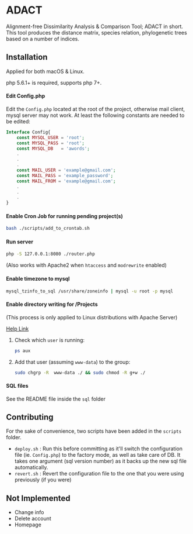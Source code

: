 # ADACT
Alignment-free Dissimilarity Analysis & Comparison Tool;
ADACT in short. This tool produces the distance matrix,
species relation, phylogenetic trees
based on a number of indices.

## Installation

Applied for both macOS & Linux.

php 5.6.1+ is required, supports php 7+.

#### Edit Config.php
Edit the `Config.php` located at the root of the project,
otherwise mail client, mysql server may not work. At least
the following constants are needed to be edited:
```php
Interface Config{
    const MYSQL_USER = 'root';
    const MYSQL_PASS = 'root';
    const MYSQL_DB   = 'awords';
    .
    .
    .
    const MAIL_USER = 'example@gmail.com';
    const MAIL_PASS = 'example_password';
    const MAIL_FROM = 'example@gmail.com';
    .
    .
    .
}
```

#### Enable Cron Job for running pending project(s)
```bash
bash ./scripts/add_to_crontab.sh
```

#### Run server
```bash
php -S 127.0.0.1:8080 ./router.php
```
(Also works with Apache2 when `htaccess` and `modrewrite` enabled)

#### Enable timezone to mysql
```bash
mysql_tzinfo_to_sql /usr/share/zoneinfo | mysql -u root -p mysql
```

#### Enable directory writing for /Projects
(This process is only applied to Linux distributions with Apache Server)

[Help Link](https://stackoverflow.com/a/16373988/4147849)
1. Check which `user` is running:
    ```bash
    ps aux
    ```
2. Add that user (assuming `www-data`) to the group:
    ```bash
    sudo chgrp -R  www-data ./ && sudo chmod -R g+w ./
    ```

#### SQL files
See the README file inside the `sql` folder

## Contributing
For the sake of convenience, two scripts have been added in the `scripts` folder.
- `deploy.sh` : Run this before committing as it'll switch the configuration file
  (ie. `Config.php`) to the factory mode, as well as take care of DB.
  It takes one argument (sql version number) as it backs up the new sql file
  automatically.
- `revert.sh` : Revert the configuration file to the one that you were using previously (if you were)

## Not Implemented
- Change info
- Delete account
- Homepage

